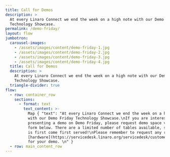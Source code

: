 ```yaml
---
title: Call for Demos
description: >
  At every Linaro Connect we end the week on a high note with our Demo Friday
  Technology Showcase.
permalink: /demo-friday/
layout: flow
jumbotron:
  carousel-images:
    - /assets/images/content/demo-friday-1.jpg
    - /assets/images/content/demo-friday-2.jpg
    - /assets/images/content/demo-friday-3.jpg
    - /assets/images/content/demo-friday-4.jpg
  title: Call for Demos
  description: >
    At every Linaro Connect we end the week on a high note with our Demo Friday
    Technology Showcase.
  triangle-divider: true
flow:
  - row: container_row
    sections:
      - format: text
        text_content: >-
          Map { "text": "At every Linaro Connect we end the week on a high note
          with our Demo Friday Technology Showcase.\nIf you are interested in
          presenting a demo on Demo Friday, please request demo space via the
          form below. There are a limited number of tables available, so space
          is first come first served!\nPlease remember to request any required
          [hardware](https://servicedesk.linaro.org/servicedesk/customer/portal/12/create/118)
          for your demo. \n" }
  - row: main_content_row
---
```

<div class="cognito">
    <script src="https://services.cognitoforms.com/s/KvRQmIn2dku6k6gGP711jw"></script>
    <script>Cognito.load("forms", { id: "17" });</script>
</div>
